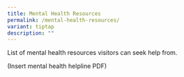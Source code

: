 ```yaml
---
title: Mental Health Resources
permalink: /mental-health-resources/
variant: tiptap
description: ""
---
```

<p>List of mental health resources visitors can seek help from.</p>
<p>(Insert mental health helpline PDF)</p>